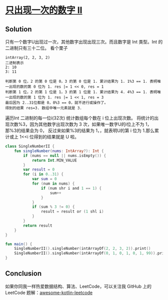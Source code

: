 # [只出现一次的数字 II][title]

## Solution
只有一个数字U出现过一次，其他数字出现出现三次。而且数字是 Int 类型。Int 的二进制只有三十二位。
看个栗子

```
intArray(2, 2, 3, 2)
二进制表示
2: 10
3: 11

判断第 0 位，2 的第 0 位是 0，3 的第 0 位是 1. 累计结果为 1. 1%3 == 1. 表明唯一出现的数的第 0 位为 1. res |= 1 << 0, res = 1
判断第 1 位，2 的第 1 位是 1，3 的第 1 位是 1. 累计结果为 4. 4%3 == 1. 表明唯一出现的数的第 1 位为 1. res |= 1 << 1, res = 3
最后因为 2..31位都是 0，0%3 == 0，就不进行或操作了。
得到的结果 res=3. 数组中唯一元素就是 3.
```
遍历Int 二进制的每一位i(32次)
    统计数组每个数在 i 位上出现次数。
    将统计的出现次数%3，因为其他数字出现次数为 3 次，如果唯一数字U的i位上不为 1，那%3的结果会为 0，
    反过来如果%3的结果为 1，，就表明U的第 i 位为 1.那么累计或上 1<<i 位得到的结果就是 U 啦。
```kotlin
class SingleNumberII {
    fun singleNumber(nums: IntArray?): Int {
        if (nums == null || nums.isEmpty()) {
            return Int.MIN_VALUE
        }
        var result = 0
        for (i in 0..31) {
            var sum = 0
            for (num in nums) {
                if (num shr i and 1 == 1) {
                    sum++
                }
            }
            if (sum % 3 != 0) {
                result = result or (1 shl i)
            }
        }
        return result
    }
}

fun main() {
    SingleNumberII().singleNumber(intArrayOf(2, 2, 3, 2)).print()
    SingleNumberII().singleNumber(intArrayOf(0, 1, 0, 1, 0, 1, 99)).print()
}
```
## Conclusion

如果你同我一样热爱数据结构、算法、LeetCode，可以关注我 GitHub 上的 LeetCode 题解：[awesome-kotlin-leetcode][akl]



[title]: https://leetcode-cn.com/problems/single-number-ii/
[akl]: https://github.com/NightXlt/awesome-kotlin-leetcode
